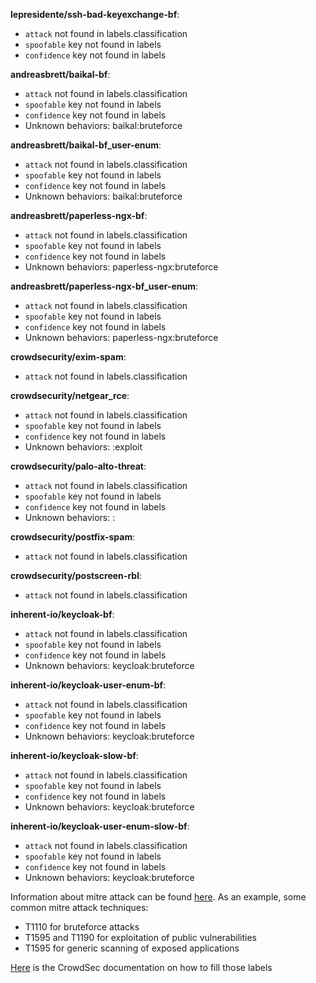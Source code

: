 **lepresidente/ssh-bad-keyexchange-bf**:
  - `attack` not found in labels.classification
  - `spoofable` key not found in labels
  - `confidence` key not found in labels

**andreasbrett/baikal-bf**:
  - `attack` not found in labels.classification
  - `spoofable` key not found in labels
  - `confidence` key not found in labels
  - Unknown behaviors: baikal:bruteforce

**andreasbrett/baikal-bf_user-enum**:
  - `attack` not found in labels.classification
  - `spoofable` key not found in labels
  - `confidence` key not found in labels
  - Unknown behaviors: baikal:bruteforce

**andreasbrett/paperless-ngx-bf**:
  - `attack` not found in labels.classification
  - `spoofable` key not found in labels
  - `confidence` key not found in labels
  - Unknown behaviors: paperless-ngx:bruteforce

**andreasbrett/paperless-ngx-bf_user-enum**:
  - `attack` not found in labels.classification
  - `spoofable` key not found in labels
  - `confidence` key not found in labels
  - Unknown behaviors: paperless-ngx:bruteforce

**crowdsecurity/exim-spam**:
  - `attack` not found in labels.classification

**crowdsecurity/netgear_rce**:
  - `attack` not found in labels.classification
  - `spoofable` key not found in labels
  - `confidence` key not found in labels
  - Unknown behaviors: :exploit

**crowdsecurity/palo-alto-threat**:
  - `attack` not found in labels.classification
  - `spoofable` key not found in labels
  - `confidence` key not found in labels
  - Unknown behaviors: :

**crowdsecurity/postfix-spam**:
  - `attack` not found in labels.classification

**crowdsecurity/postscreen-rbl**:
  - `attack` not found in labels.classification

**inherent-io/keycloak-bf**:
  - `attack` not found in labels.classification
  - `spoofable` key not found in labels
  - `confidence` key not found in labels
  - Unknown behaviors: keycloak:bruteforce

**inherent-io/keycloak-user-enum-bf**:
  - `attack` not found in labels.classification
  - `spoofable` key not found in labels
  - `confidence` key not found in labels
  - Unknown behaviors: keycloak:bruteforce

**inherent-io/keycloak-slow-bf**:
  - `attack` not found in labels.classification
  - `spoofable` key not found in labels
  - `confidence` key not found in labels
  - Unknown behaviors: keycloak:bruteforce

**inherent-io/keycloak-user-enum-slow-bf**:
  - `attack` not found in labels.classification
  - `spoofable` key not found in labels
  - `confidence` key not found in labels
  - Unknown behaviors: keycloak:bruteforce


Information about mitre attack can be found [here](https://attack.mitre.org/techniques/enterprise/).
As an example, some common mitre attack techniques:
 - T1110 for bruteforce attacks
 - T1595 and T1190 for exploitation of public vulnerabilities
 - T1595 for generic scanning of exposed applications

[Here](https://docs.crowdsec.net/docs/next/scenarios/format#labels) is the CrowdSec documentation on how to fill those labels
